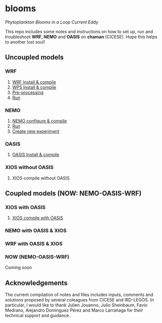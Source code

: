 # blooms
_Phytoplankton Blooms in a Loop Current Eddy_

This repo includes some notes and instructions on how to set up, run and troubleshoot **WRF, NEMO** and **OASIS** on **chaman** (CICESE). 
Hope this helps to another lost soul!

## Uncoupled models
### WRF
1. [WRF Install & compile](https://github.com/ivonnegarciam/blooms/blob/main/models/uncoupled/install_configure_compile_WRF_4.1.3.md)
2. [WPS Install & compile](https://github.com/ivonnegarciam/blooms/blob/main/models/uncoupled/install_configure_compile_WPS_4.1.md)
3. [Pre-processing](https://github.com/ivonnegarciam/blooms/blob/main/models/uncoupled/pre-processing.md)
4. [Run](https://github.com/ivonnegarciam/blooms/blob/main/models/uncoupled/run.md)

### NEMO
1. [NEMO configure & compile](https://github.com/ivonnegarciam/blooms/edit/main/models/uncoupled/NEMO/install_configure_compile_NEMO_4.0.md)
2. [Run](https://github.com/ivonnegarciam/blooms/blob/main/models/uncoupled/NEMO/run_nemo.md)
3. [Create new experiment](https://github.com/ivonnegarciam/blooms/blob/main/models/uncoupled/NEMO/create_new_experiment.md)

### OASIS
1. [OASIS Install & compile](https://github.com/ivonnegarciam/blooms/blob/main/models/uncoupled/OASIS/install_compile_OASIS3-MCT_4.0.md)

### XIOS without OASIS
1. XIOS compile without OASIS

## Coupled models (NOW: NEMO-OASIS-WRF)
### XIOS with OASIS
1. [XIOS compile with OASIS](https://github.com/ivonnegarciam/blooms/tree/main/models/coupled/XIOS_withOASIS)

### NEMO with OASIS & XIOS

### WRF with OASIS & XIOS

### NOW (NEMO-OASIS-WRF)
Coming soon

## Acknowledgements
The current compilation of notes and files includes inputs, comments and solutions proposed by several coleagues from CICESE and IRD-LEGOS. In particular, I would like to thank Julien Jouanno, Julio Sheinbaum, Favio Medrano, Alejandro Dominguez Pérez and Marco Larrañaga for their technical support and guidance.

